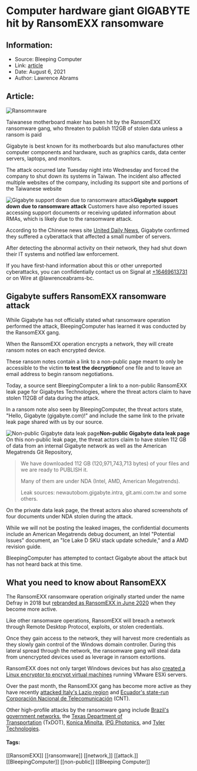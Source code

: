 # Computer hardware giant GIGABYTE hit by RansomEXX ransomware
### 

## Information:
+ Source: Bleeping Computer
+ Link: [article](https://www.bleepingcomputer.com/news/security/computer-hardware-giant-gigabyte-hit-by-ransomexx-ransomware/)
+ Date: August 6, 2021
+ Author: Lawrence Abrams


## Article:
![Ransomnware](https://www.bleepstatic.com/content/hl-images/2021/08/06/gigabyte-header.jpg)


Taiwanese motherboard maker has been hit by the RansomEXX ransomware gang, who threaten to publish 112GB of stolen data unless a ransom is paid


Gigabyte is best known for its motherboards but also manufactures other computer components and hardware, such as graphics cards, data center servers, laptops, and monitors.


The attack occurred late Tuesday night into Wednesday and forced the company to shut down its systems in Taiwan. The incident also affected multiple websites of the company, including its support site and portions of the Taiwanese website



![Gigabyte support down due to ransomware attack](https://www.bleepstatic.com/images/news/ransomware/attacks/g/gigabyte/support-site.jpg)**Gigabyte support down due to ransomware attack**
Customers have also reported issues accessing support documents or receiving updated information about RMAs, which is likely due to the ransomware attack.


According to the Chinese news site [United Daily News](https://money.udn.com/money/story/5612/5655901?from=edn_referralnews_story_ch5591), Gigabyte confirmed they suffered a cyberattack that affected a small number of servers. 


After detecting the abnormal activity on their network, they had shut down their IT systems and notified law enforcement.


If you have first-hand information about this or other unreported cyberattacks, you can confidentially contact us on Signal at [+16469613731](tel:+16469613731) or on Wire at @lawrenceabrams-bc.


Gigabyte suffers RansomEXX ransomware attack
--------------------------------------------


While Gigabyte has not officially stated what ransomware operation performed the attack, BleepingComputer has learned it was conducted by the RansomEXX gang.


When the RansomEXX operation encrypts a network, they will create ransom notes on each encrypted device.


These ransom notes contain a link to a non-public page meant to only be accessible to the victim **to test the decryption**of one file and to leave an email address to begin ransom negotiations.


Today, a source sent BleepingComputer a link to a non-public RansomEXX leak page for Gigabytes Technologies, where the threat actors claim to have stolen 112GB of data during the attack.


In a ransom note also seen by BleepingComputer, the threat actors state, "Hello, Gigabyte (gigabyte.com)!" and include the same link to the private leak page shared with us by our source.



![Non-public Gigabyte data leak page](https://www.bleepstatic.com/images/news/ransomware/attacks/g/gigabyte/private-leak-page.jpg)**Non-public Gigabyte data leak page**
On this non-public leak page, the threat actors claim to have stolen 112 GB of data from an internal Gigabyte network as well as the American Megatrends Git Repository,



> 
> We have downloaded 112 GB (120,971,743,713 bytes) of your files and we are ready to PUBLISH it.  
> 
> Many of them are under NDA (Intel, AMD, American Megatrends).  
> 
> Leak sources: newautobom.gigabyte.intra, git.ami.com.tw and some others.
> 
> 
> 


On the private data leak page, the threat actors also shared screenshots of four documents under NDA stolen during the attack. 


While we will not be posting the leaked images, the confidential documents include an American Megatrends debug document, an Intel "Potential Issues" document, an "Ice Lake D SKU stack update schedule," and a AMD revision guide.


BleepingComputer has attempted to contact Gigabyte about the attack but has not heard back at this time.


What you need to know about RansomEXX
-------------------------------------


The RansomEXX ransomware operation originally started under the name Defray in 2018 but [rebranded as RansomEXX in June 2020](https://www.bleepingcomputer.com/news/security/new-ransom-x-ransomware-used-in-texas-txdot-cyberattack/) when they become more active.


Like other ransomware operations, RansomEXX will breach a network through Remote Desktop Protocol, exploits, or stolen credentials.


Once they gain access to the network, they will harvest more credentials as they slowly gain control of the Windows domain controller. During this lateral spread through the network, the ransomware gang will steal data from unencrypted devices used as leverage in ransom extortions.


RansomEXX does not only target Windows devices but has also [created a Linux encryptor to encrypt virtual machines](https://www.bleepingcomputer.com/news/security/ransomexx-ransomware-also-encrypts-linux-systems/) running VMware ESXi servers.


Over the past month, the RansomEXX gang has become more active as they have recently [attacked Italy's Lazio region](https://www.bleepingcomputer.com/news/security/ransomware-attack-hits-italys-lazio-region-affects-covid-19-site/) and [Ecuador's state-run Corporación Nacional de Telecomunicación](https://www.bleepingcomputer.com/news/security/ecuadors-state-run-cnt-telco-hit-by-ransomexx-ransomware/) (CNT).


Other high-profile attacks by the ransomware gang include [Brazil's government networks](https://www.bleepingcomputer.com/news/security/brazils-court-system-under-massive-ransomexx-ransomware-attack/), the [Texas Department of Transportation](https://www.bleepingcomputer.com/news/security/ransomware-attack-impacts-texas-department-of-transportation/) (TxDOT), [Konica Minolta](https://www.bleepingcomputer.com/news/security/business-technology-giant-konica-minolta-hit-by-new-ransomware/), [IPG Photonics](https://www.bleepingcomputer.com/news/security/leading-us-laser-developer-ipg-photonics-hit-with-ransomware/), and [Tyler Technologies](https://www.bleepingcomputer.com/news/security/government-software-provider-tyler-technologies-hit-by-ransomware/).




#### Tags:
[[RansomEXX]] [[ransomware]] [[network,]] [[attack.]] [[BleepingComputer]] [[non-public]] [[Bleeping Computer]]
